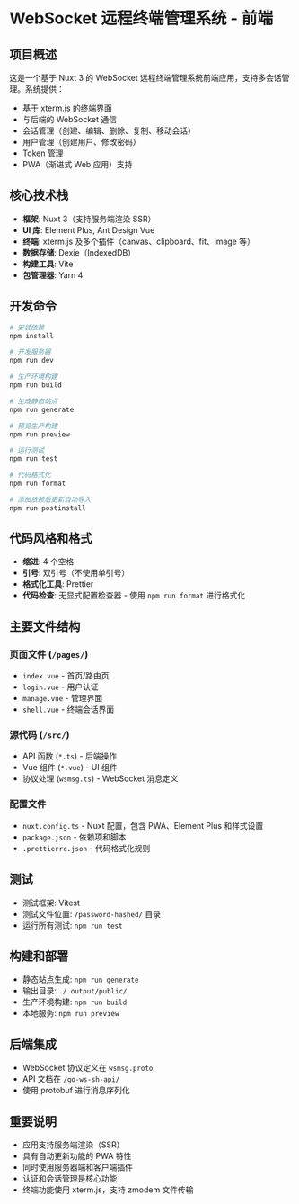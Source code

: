# WebSocket 远程终端管理系统 - 前端

## 项目概述

这是一个基于 Nuxt 3 的 WebSocket
远程终端管理系统前端应用，支持多会话管理。系统提供：

- 基于 xterm.js 的终端界面
- 与后端的 WebSocket 通信
- 会话管理（创建、编辑、删除、复制、移动会话）
- 用户管理（创建用户、修改密码）
- Token 管理
- PWA（渐进式 Web 应用）支持

## 核心技术栈

- **框架**: Nuxt 3（支持服务端渲染 SSR）
- **UI 库**: Element Plus, Ant Design Vue
- **终端**: xterm.js 及多个插件（canvas、clipboard、fit、image 等）
- **数据存储**: Dexie（IndexedDB）
- **构建工具**: Vite
- **包管理器**: Yarn 4

## 开发命令

```bash
# 安装依赖
npm install

# 开发服务器
npm run dev

# 生产环境构建
npm run build

# 生成静态站点
npm run generate

# 预览生产构建
npm run preview

# 运行测试
npm run test

# 代码格式化
npm run format

# 添加依赖后更新自动导入
npm run postinstall
```

## 代码风格和格式

- **缩进**: 4 个空格
- **引号**: 双引号（不使用单引号）
- **格式化工具**: Prettier
- **代码检查**: 无显式配置检查器 - 使用 `npm run format` 进行格式化

## 主要文件结构

### 页面文件 (`/pages/`)

- `index.vue` - 首页/路由页
- `login.vue` - 用户认证
- `manage.vue` - 管理界面
- `shell.vue` - 终端会话界面

### 源代码 (`/src/`)

- API 函数 (`*.ts`) - 后端操作
- Vue 组件 (`*.vue`) - UI 组件
- 协议处理 (`wsmsg.ts`) - WebSocket 消息定义

### 配置文件

- `nuxt.config.ts` - Nuxt 配置，包含 PWA、Element Plus 和样式设置
- `package.json` - 依赖项和脚本
- `.prettierrc.json` - 代码格式化规则

## 测试

- 测试框架: Vitest
- 测试文件位置: `/password-hashed/` 目录
- 运行所有测试: `npm run test`

## 构建和部署

- 静态站点生成: `npm run generate`
- 输出目录: `./.output/public/`
- 生产环境构建: `npm run build`
- 本地服务: `npm run preview`

## 后端集成

- WebSocket 协议定义在 `wsmsg.proto`
- API 文档在 `/go-ws-sh-api/`
- 使用 protobuf 进行消息序列化

## 重要说明

- 应用支持服务端渲染（SSR）
- 具有自动更新功能的 PWA 特性
- 同时使用服务器端和客户端插件
- 认证和会话管理是核心功能
- 终端功能使用 xterm.js，支持 zmodem 文件传输
